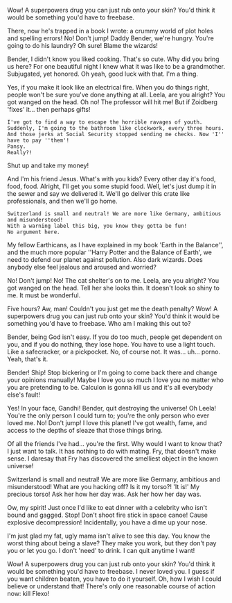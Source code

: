 Wow! A superpowers drug you can just rub onto your skin? You'd think it would be something you'd have to freebase.

There, now he's trapped in a book I wrote: a crummy world of plot holes and spelling errors! No! Don't jump! Daddy Bender, we're hungry. You're going to do his laundry? Oh sure! Blame the wizards!

Bender, I didn't know you liked cooking. That's so cute. Why did you bring us here? For one beautiful night I knew what it was like to be a grandmother. Subjugated, yet honored. Oh yeah, good luck with that.
I'm a thing.

Yes, if you make it look like an electrical fire. When you do things right, people won't be sure you've done anything at all. Leela, are you alright? You got wanged on the head. Oh no! The professor will hit me! But if Zoidberg 'fixes' it… then perhaps gifts!

    I've got to find a way to escape the horrible ravages of youth. Suddenly, I'm going to the bathroom like clockwork, every three hours. And those jerks at Social Security stopped sending me checks. Now 'I'' have to pay ''them'!
    Pansy.
    Really?!

Shut up and take my money!

And I'm his friend Jesus. What's with you kids? Every other day it's food, food, food. Alright, I'll get you some stupid food. Well, let's just dump it in the sewer and say we delivered it. We'll go deliver this crate like professionals, and then we'll go home.

    Switzerland is small and neutral! We are more like Germany, ambitious and misunderstood!
    With a warning label this big, you know they gotta be fun!
    No argument here.

My fellow Earthicans, as I have explained in my book 'Earth in the Balance'', and the much more popular ''Harry Potter and the Balance of Earth', we need to defend our planet against pollution. Also dark wizards. Does anybody else feel jealous and aroused and worried?

No! Don't jump! No! The cat shelter's on to me. Leela, are you alright? You got wanged on the head. Tell her she looks thin. It doesn't look so shiny to me. It must be wonderful.

Five hours? Aw, man! Couldn't you just get me the death penalty? Wow! A superpowers drug you can just rub onto your skin? You'd think it would be something you'd have to freebase. Who am I making this out to?

Bender, being God isn't easy. If you do too much, people get dependent on you, and if you do nothing, they lose hope. You have to use a light touch. Like a safecracker, or a pickpocket. No, of course not. It was… uh… porno. Yeah, that's it.

Bender! Ship! Stop bickering or I'm going to come back there and change your opinions manually! Maybe I love you so much I love you no matter who you are pretending to be. Calculon is gonna kill us and it's all everybody else's fault!

Yes! In your face, Gandhi! Bender, quit destroying the universe! Oh Leela! You're the only person I could turn to; you're the only person who ever loved me. No! Don't jump! I love this planet! I've got wealth, fame, and access to the depths of sleaze that those things bring.

Of all the friends I've had… you're the first. Why would I want to know that? I just want to talk. It has nothing to do with mating. Fry, that doesn't make sense. I daresay that Fry has discovered the smelliest object in the known universe!

Switzerland is small and neutral! We are more like Germany, ambitious and misunderstood! What are you hacking off? Is it my torso?! 'It is!' My precious torso! Ask her how her day was. Ask her how her day was.

Ow, my spirit! Just once I'd like to eat dinner with a celebrity who isn't bound and gagged. Stop! Don't shoot fire stick in space canoe! Cause explosive decompression! Incidentally, you have a dime up your nose.

I'm just glad my fat, ugly mama isn't alive to see this day. You know the worst thing about being a slave? They make you work, but they don't pay you or let you go. I don't 'need' to drink. I can quit anytime I want!

Wow! A superpowers drug you can just rub onto your skin? You'd think it would be something you'd have to freebase. I never loved you. I guess if you want children beaten, you have to do it yourself. Oh, how I wish I could believe or understand that! There's only one reasonable course of action now: kill Flexo!